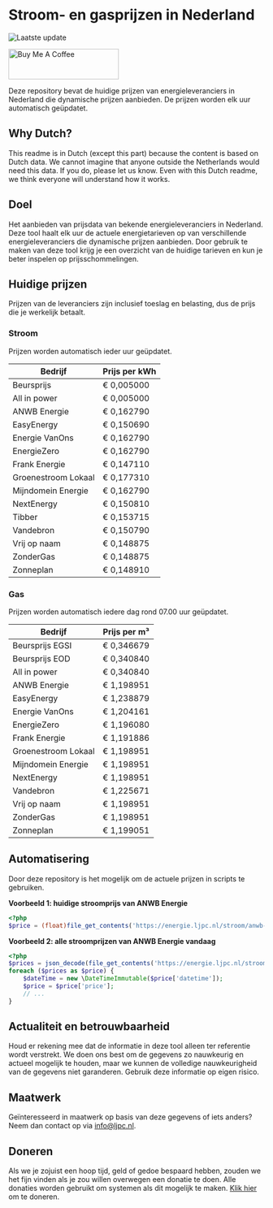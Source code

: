 # Stroom- en gasprijzen in Nederland

![Laatste update](https://img.shields.io/badge/laatste%20update-2025--05--19%2013%3A00%20CET-brightgreen)

<a href="https://www.buymeacoffee.com/Lars-" target="_blank"><img src="https://cdn.buymeacoffee.com/buttons/v2/default-orange.png" alt="Buy Me A Coffee" height="60" style="height: 60px !important;width: 217px !important;" ></a>

Deze repository bevat de huidige prijzen van energieleveranciers in Nederland die dynamische prijzen aanbieden. De prijzen worden elk uur automatisch geüpdatet.

## Why Dutch?

This readme is in Dutch (except this part) because the content is based on Dutch data. We cannot imagine that anyone outside the Netherlands would need this data. If you do, please let us know. Even with this Dutch readme, we think
everyone will understand how it works.

## Doel

Het aanbieden van prijsdata van bekende energieleveranciers in Nederland. Deze tool haalt elk uur de actuele energietarieven op van verschillende energieleveranciers die dynamische prijzen aanbieden. Door gebruik te maken van deze tool
krijg je een overzicht van de huidige tarieven en kun je beter inspelen op prijsschommelingen.

## Huidige prijzen

Prijzen van de leveranciers zijn inclusief toeslag en belasting, dus de prijs die je werkelijk betaalt.

### Stroom

Prijzen worden automatisch ieder uur geüpdatet.

 Bedrijf | Prijs per kWh 
---------|---------------
Beursprijs | € 0,005000
All in power | € 0,005000
ANWB Energie | € 0,162790
EasyEnergy | € 0,150690
Energie VanOns | € 0,162790
EnergieZero | € 0,162790
Frank Energie | € 0,147110
Groenestroom Lokaal | € 0,177310
Mijndomein Energie | € 0,162790
NextEnergy | € 0,150810
Tibber | € 0,153715
Vandebron | € 0,150790
Vrij op naam | € 0,148875
ZonderGas | € 0,148875
Zonneplan | € 0,148910


### Gas

Prijzen worden automatisch iedere dag rond 07.00 uur geüpdatet.

 Bedrijf | Prijs per m³ 
---------|--------------
Beursprijs EGSI | € 0,346679
Beursprijs EOD | € 0,340840
All in power | € 0,340840
ANWB Energie | € 1,198951
EasyEnergy | € 1,238879
Energie VanOns | € 1,204161
EnergieZero | € 1,196080
Frank Energie | € 1,191886
Groenestroom Lokaal | € 1,198951
Mijndomein Energie | € 1,198951
NextEnergy | € 1,198951
Vandebron | € 1,225671
Vrij op naam | € 1,198951
ZonderGas | € 1,198951
Zonneplan | € 1,199051


## Automatisering

Door deze repository is het mogelijk om de actuele prijzen in scripts te gebruiken.

**Voorbeeld 1: huidige stroomprijs van ANWB Energie**

```php
<?php
$price = (float)file_get_contents('https://energie.ljpc.nl/stroom/anwb-energie-nu.txt');

```

**Voorbeeld 2: alle stroomprijzen van ANWB Energie vandaag**

```php
<?php
$prices = json_decode(file_get_contents('https://energie.ljpc.nl/stroom/all-in-power-vandaag.json'),true);
foreach ($prices as $price) {
    $dateTime = new \DateTimeImmutable($price['datetime']);
    $price = $price['price'];
    // ...
}
```

## Actualiteit en betrouwbaarheid

Houd er rekening mee dat de informatie in deze tool alleen ter referentie wordt verstrekt. We doen ons best om de gegevens zo nauwkeurig en actueel mogelijk te houden, maar we kunnen de volledige nauwkeurigheid van de gegevens niet
garanderen. Gebruik deze informatie op eigen risico.

## Maatwerk

Geïnteresseerd in maatwerk op basis van deze gegevens of iets anders? Neem dan contact op
via [info@ljpc.nl](mailto:info@ljpc.nl?subject=Energie%20prijzen).

## Doneren

Als we je zojuist een hoop tijd, geld of gedoe bespaard hebben, zouden we het fijn vinden als je zou willen overwegen een
donatie te doen. Alle donaties worden gebruikt om systemen als dit mogelijk te
maken. [Klik hier](https://www.buymeacoffee.com/Lars-) om te doneren.
